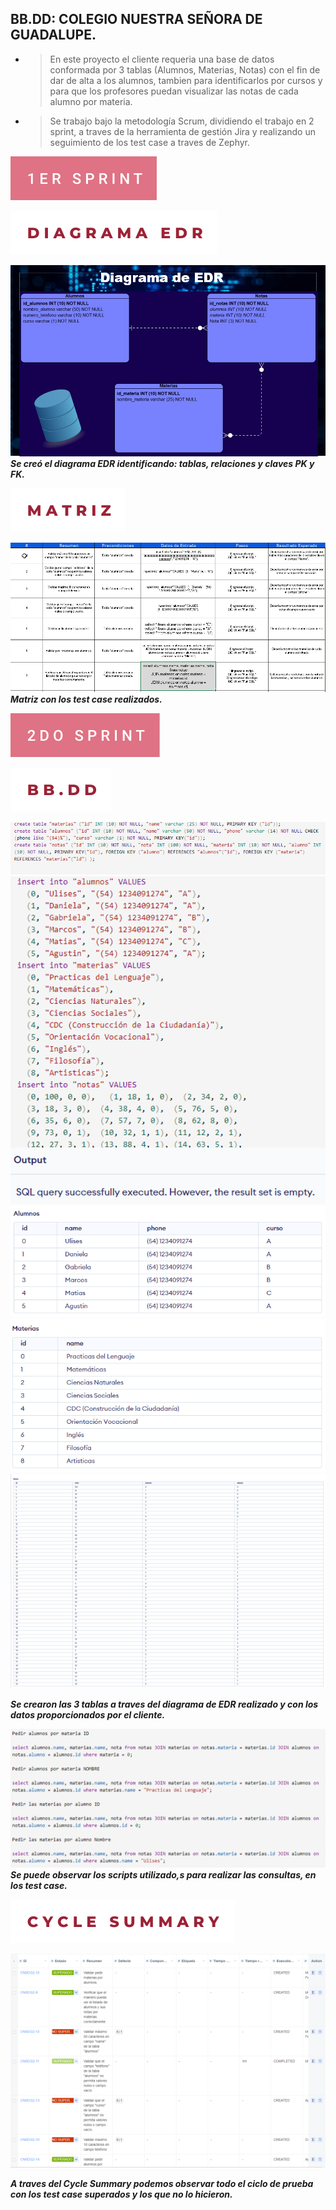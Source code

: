 BB.DD: COLEGIO NUESTRA SEÑORA DE GUADALUPE.
-------------------------------------------
- >En este proyecto el cliente requeria una base de datos conformada por 3 tablas (Alumnos, Materias, Notas) con el fin de dar de alta a los alumnos, tambien para identificarlos por cursos y para que los profesores puedan visualizar las notas de cada alumno por materia.
- >Se trabajo bajo la metodología Scrum, dividiendo el trabajo en 2 sprint, a traves de la herramienta de gestión Jira y realizando un seguimiento de los test case a traves de Zephyr.    
  
  






[![](1er-sprint.svg)]()  



[![](-diagrama-edr.svg)]()



[![](DiagramaEDR.png)]()
***Se creó el diagrama EDR identificando: tablas, relaciones y claves PK y FK.***




[![](-matriz.svg)]()




[![](Matriz.png)]()
***Matriz con los test case realizados.***




[![](2do-sprint.svg)]()




[![](-bb.dd.svg)]()




[![](SQLtablas.png)]()
[![](SQLdatos.png)]()
[![](TablaAlumnos.png)]()
[![](TablaMaterias.png)]()
[![](TablaNotas.png)]()

***Se crearon las 3 tablas a traves del diagrama de EDR realizado y con los datos proporcionados por el cliente.***




[![](Scripts.png)]()
***Se puede observar los scripts utilizado,s para realizar las consultas, en los test case.***



[![](-cycle-summary.svg)]()



[![](CycleSummary.png)]()

***A traves del Cycle Summary podemos observar todo el ciclo de prueba con los test case superados y los que no lo hicieron.***







